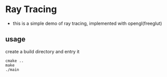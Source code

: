 # Ray Tracing
- this is a simple demo of ray tracing, implemented with opengl(freeglut)<br>

## usage
create a build directory and entry it<br>
```
cmake ..
make
./main
```
